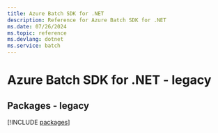 ```yaml
---
title: Azure Batch SDK for .NET
description: Reference for Azure Batch SDK for .NET
ms.date: 07/26/2024
ms.topic: reference
ms.devlang: dotnet
ms.service: batch
---
```

# Azure Batch SDK for .NET - legacy
## Packages - legacy
[!INCLUDE [packages](batch-index.md)]